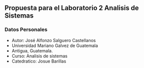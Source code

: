 ## Propuesta para el Laboratorio 2 Analisis de Sistemas

### Datos Personales

- Autor: José Alfonzo Salguero Castellanos
- Universidad Mariano Galvez de Guatemala
- Antigua, Guatemala.
- Curso: Analisis de sistemas
- Catedratico: Josue Barillas
